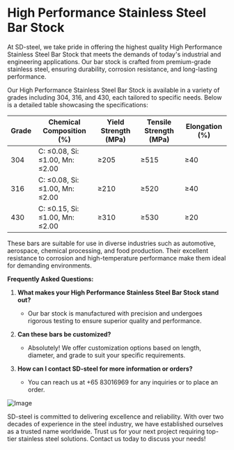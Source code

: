 # High Performance Stainless Steel Bar Stock

At SD-steel, we take pride in offering the highest quality High Performance Stainless Steel Bar Stock that meets the demands of today's industrial and engineering applications. Our bar stock is crafted from premium-grade stainless steel, ensuring durability, corrosion resistance, and long-lasting performance.

Our High Performance Stainless Steel Bar Stock is available in a variety of grades including 304, 316, and 430, each tailored to specific needs. Below is a detailed table showcasing the specifications:

| Grade   | Chemical Composition (%) | Yield Strength (MPa) | Tensile Strength (MPa) | Elongation (%) |
|---------|--------------------------|----------------------|------------------------|----------------|
| 304     | C: ≤0.08, Si: ≤1.00, Mn: ≤2.00 | ≥205                 | ≥515                   | ≥40            |
| 316     | C: ≤0.08, Si: ≤1.00, Mn: ≤2.00 | ≥210                 | ≥520                   | ≥40            |
| 430     | C: ≤0.15, Si: ≤1.00, Mn: ≤2.00 | ≥310                 | ≥530                   | ≥20            |

These bars are suitable for use in diverse industries such as automotive, aerospace, chemical processing, and food production. Their excellent resistance to corrosion and high-temperature performance make them ideal for demanding environments.

**Frequently Asked Questions:**

1. **What makes your High Performance Stainless Steel Bar Stock stand out?**
   - Our bar stock is manufactured with precision and undergoes rigorous testing to ensure superior quality and performance.

2. **Can these bars be customized?**
   - Absolutely! We offer customization options based on length, diameter, and grade to suit your specific requirements.

3. **How can I contact SD-steel for more information or orders?**
   - You can reach us at +65 83016969 for any inquiries or to place an order.

![Image](https://github.com/user-attachments/assets/2567258e-e124-4816-932d-1809bd27ef0b)

SD-steel is committed to delivering excellence and reliability. With over two decades of experience in the steel industry, we have established ourselves as a trusted name worldwide. Trust us for your next project requiring top-tier stainless steel solutions. Contact us today to discuss your needs!